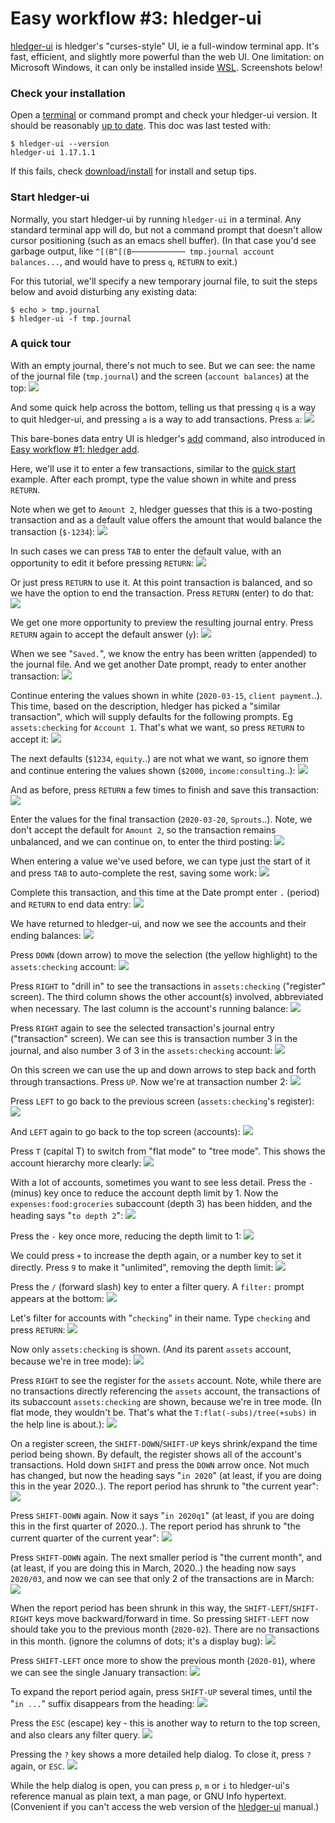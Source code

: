 # Easy workflow #3: hledger-ui

[hledger-ui](hledger-ui.html) is hledger's "curses-style" UI, ie a full-window terminal app.
It's fast, efficient, and slightly more powerful than the web UI.
One limitation: on Microsoft Windows, it can only be installed inside [WSL](https://en.wikipedia.org/wiki/WSL).
Screenshots below!

### Check your installation

Open a
[terminal](https://itconnect.uw.edu/learn/workshops/online-tutorials/web-publishing/what-is-a-terminal/)
or command prompt
and check your hledger-ui version.
It should be reasonably [up to date](release-notes.html). 
This doc was last tested with:
```shell
$ hledger-ui --version
hledger-ui 1.17.1.1
```

If this fails, check [download/install](download.html) for install and setup tips.

<!--
### Check usage

```shell
$ hledger-ui --help
hledger-ui [OPTIONS] [PATTERNS]
  browse accounts, postings and entries in a full-window curses interface

Flags:
     --watch               watch for data and date changes and reload
                           automatically
     --theme=THEME         use this custom display theme (default, greenterm,
                           terminal)
     --register=ACCTREGEX  start in the (first) matched account's register
     --change              show period balances (changes) at startup instead
                           of historical balances
  -F --flat                show accounts as a list (default)
  -T --tree                show accounts as a tree

General flags:
...
```
-->

### Start hledger-ui

Normally, you start hledger-ui by running `hledger-ui` in a terminal.
Any standard terminal app will do, but not a command prompt that
doesn't allow cursor positioning (such as an emacs shell buffer).
(In that case you'd see garbage output, like `^[(B^[(B──────────── tmp.journal account balances...`, 
and would have to press `q`, `RETURN` to exit.)

For this tutorial, we'll specify a new temporary journal file,
to suit the steps below and avoid disturbing any existing data:
```shell
$ echo > tmp.journal
$ hledger-ui -f tmp.journal
```

### A quick tour

With an empty journal, there's not much to see. But we can see: the
name of the journal file (`tmp.journal`) and the screen (`account balances`)
at the top:
[![](/_static/ui/Screen%20Shot%202020-03-24%20at%202.31.12%20PM.png)](/_static/ui/Screen%20Shot%202020-03-24%20at%202.31.12%20PM.png)

And some quick help across the bottom, 
telling us that pressing `q` is a way to quit hledger-ui,
and pressing `a` is a way to add transactions.
Press `a`:
[![](/_static/ui/Screen%20Shot%202020-03-24%20at%202.31.31%20PM.png)](/_static/ui/Screen%20Shot%202020-03-24%20at%202.31.31%20PM.png)

This bare-bones data entry UI is hledger's [add](hledger.html#add) command,
also introduced in [Easy workflow #1: hledger add](add.html).

Here, we'll use it to enter a few transactions, 
similar to the [quick start](index.html#quick-start) example.
After each prompt, type the value shown in white and press `RETURN`.

Note when we get to `Amount 2`, hledger guesses that this is a two-posting transaction
and as a default value offers the amount that would balance the transaction (`$-1234`):
[![](/_static/ui/Screen%20Shot%202020-03-24%20at%203.06.07%20PM.png)](/_static/ui/Screen%20Shot%202020-03-24%20at%203.06.07%20PM.png)

In such cases we can press `TAB` to enter the default value, with an opportunity to edit it before pressing `RETURN`:
[![](/_static/ui/Screen%20Shot%202020-03-24%20at%203.09.03%20PM.png)](/_static/ui/Screen%20Shot%202020-03-24%20at%203.09.03%20PM.png)

Or just press `RETURN` to use it.
At this point transaction is balanced, and so we have the option to end the transaction. Press `RETURN` (enter) to do that:
[![](/_static/ui/Screen%20Shot%202020-03-24%20at%203.09.17%20PM.png)](/_static/ui/Screen%20Shot%202020-03-24%20at%203.09.17%20PM.png)

We get one more opportunity to preview the resulting journal entry. 
Press `RETURN` again to accept the default answer (`y`):
[![](/_static/ui/Screen%20Shot%202020-03-24%20at%203.09.27%20PM.png)](/_static/ui/Screen%20Shot%202020-03-24%20at%203.09.27%20PM.png)

When we see "`Saved.`", we know the entry has been written (appended) to the journal file.
And we get another Date prompt, ready to enter another transaction:
[![](/_static/ui/Screen%20Shot%202020-03-24%20at%203.09.32%20PM.png)](/_static/ui/Screen%20Shot%202020-03-24%20at%203.09.32%20PM.png)

Continue entering the values shown in white (`2020-03-15`, `client payment`..).
This time, based on the description, hledger has picked a "similar transaction",
which will supply defaults for the following prompts. Eg `assets:checking` for `Account 1`.
That's what we want, so press `RETURN` to accept it:
[![](/_static/ui/Screen%20Shot%202020-03-24%20at%203.09.46%20PM.png)](/_static/ui/Screen%20Shot%202020-03-24%20at%203.09.46%20PM.png)

The next defaults (`$1234`, `equity`..) are not what we want,
so ignore them and continue entering the values shown (`$2000`, `income:consulting`..):
[![](/_static/ui/Screen%20Shot%202020-03-24%20at%203.10.06%20PM.png)](/_static/ui/Screen%20Shot%202020-03-24%20at%203.10.06%20PM.png)

And as before, press `RETURN` a few times to finish and save this transaction:
[![](/_static/ui/Screen%20Shot%202020-03-24%20at%203.10.15%20PM.png)](/_static/ui/Screen%20Shot%202020-03-24%20at%203.10.15%20PM.png)

Enter the values for the final transaction (`2020-03-20`, `Sprouts`..).
Note, we don't accept the default for `Amount 2`, 
so the transaction remains unbalanced, and we can continue on, 
to enter the third posting:
[![](/_static/ui/Screen%20Shot%202020-03-24%20at%203.10.44%20PM.png)](/_static/ui/Screen%20Shot%202020-03-24%20at%203.10.44%20PM.png)

When entering a value we've used before, we can type just the start of
it and press `TAB` to auto-complete the rest, saving some work:
[![](/_static/ui/Screen%20Shot%202020-03-24%20at%203.10.50%20PM.png)](/_static/ui/Screen%20Shot%202020-03-24%20at%203.10.50%20PM.png)

<!-- [![](/_static/ui/Screen%20Shot%202020-03-24%20at%203.10.55%20PM.png)](/_static/ui/Screen%20Shot%202020-03-24%20at%203.10.55%20PM.png) -->

Complete this transaction, and this time at the Date prompt enter `.` (period) and `RETURN` to end data entry:
[![](/_static/ui/Screen%20Shot%202020-03-24%20at%203.11.02%20PM.png)](/_static/ui/Screen%20Shot%202020-03-24%20at%203.11.02%20PM.png)

We have returned to hledger-ui, and now we see the accounts and their ending balances:
[![](/_static/ui/Screen%20Shot%202020-03-24%20at%203.11.17%20PM.png)](/_static/ui/Screen%20Shot%202020-03-24%20at%203.11.17%20PM.png)

Press `DOWN` (down arrow) to move the selection (the yellow highlight) to the `assets:checking` account:
[![](/_static/ui/Screen%20Shot%202020-03-24%20at%203.11.23%20PM.png)](/_static/ui/Screen%20Shot%202020-03-24%20at%203.11.23%20PM.png)

Press `RIGHT` to "drill in" to see the transactions in `assets:checking` ("register" screen).
The third column shows the other account(s) involved, abbreviated when necessary.
The last column is the account's running balance:
[![](/_static/ui/Screen%20Shot%202020-03-24%20at%203.11.33%20PM.png)](/_static/ui/Screen%20Shot%202020-03-24%20at%203.11.33%20PM.png)

Press `RIGHT` again to see the selected transaction's journal entry ("transaction" screen).
We can see this is transaction number 3 in the journal, and also number 3 of 3 in the `assets:checking` account:
[![](/_static/ui/Screen%20Shot%202020-03-24%20at%203.12.13%20PM.png)](/_static/ui/Screen%20Shot%202020-03-24%20at%203.12.13%20PM.png)

On this screen we can use the up and down arrows to step back and forth through transactions.
Press `UP`. Now we're at transaction number 2:
[![](/_static/ui/Screen%20Shot%202020-03-24%20at%203.12.27%20PM.png)](/_static/ui/Screen%20Shot%202020-03-24%20at%203.12.27%20PM.png)

Press `LEFT` to go back to the previous screen (`assets:checking`'s register):
[![](/_static/ui/Screen%20Shot%202020-03-24%20at%203.12.45%20PM.png)](/_static/ui/Screen%20Shot%202020-03-24%20at%203.12.45%20PM.png)

And `LEFT` again to go back to the top screen (accounts):
[![](/_static/ui/Screen%20Shot%202020-03-24%20at%203.13.06%20PM.png)](/_static/ui/Screen%20Shot%202020-03-24%20at%203.13.06%20PM.png)

Press `T` (capital T) to switch from "flat mode" to "tree mode". This shows the account hierarchy more clearly:
[![](/_static/ui/Screen%20Shot%202020-03-24%20at%203.13.56%20PM.png)](/_static/ui/Screen%20Shot%202020-03-24%20at%203.13.56%20PM.png)

With a lot of accounts, sometimes you want to see less detail. 
Press the `-` (minus) key once to reduce the account depth limit by 1.
Now the `expenses:food:groceries` subaccount (depth 3) has been hidden,
and the heading says "`to depth 2`":
[![](/_static/ui/Screen%20Shot%202020-03-24%20at%203.14.11%20PM.png)](/_static/ui/Screen%20Shot%202020-03-24%20at%203.14.11%20PM.png)

Press the `-` key once more, reducing the depth limit to 1:
[![](/_static/ui/Screen%20Shot%202020-03-24%20at%203.14.15%20PM.png)](/_static/ui/Screen%20Shot%202020-03-24%20at%203.14.15%20PM.png)

We could press `+` to increase the depth again, or a number key to set it directly.
Press `9` to make it "unlimited", removing the depth limit:
[![](/_static/ui/Screen%20Shot%202020-03-24%20at%203.14.34%20PM.png)](/_static/ui/Screen%20Shot%202020-03-24%20at%203.14.34%20PM.png)

Press the `/` (forward slash) key to enter a filter query.
A `filter:` prompt appears at the bottom:
[![](/_static/ui/Screen%20Shot%202020-03-24%20at%203.15.11%20PM.png)](/_static/ui/Screen%20Shot%202020-03-24%20at%203.15.11%20PM.png)

Let's filter for accounts with "`checking`" in their name. Type `checking` and press `RETURN`:
[![](/_static/ui/Screen%20Shot%202020-03-24%20at%203.17.56%20PM.png)](/_static/ui/Screen%20Shot%202020-03-24%20at%203.17.56%20PM.png)

Now only `assets:checking` is shown.
(And its parent `assets` account, because we're in tree mode):
[![](/_static/ui/Screen%20Shot%202020-03-24%20at%203.17.59%20PM.png)](/_static/ui/Screen%20Shot%202020-03-24%20at%203.17.59%20PM.png)

Press `RIGHT` to see the register for the `assets` account.
Note, while there are no transactions directly referencing the `assets` account,
the transactions of its subaccount `assets:checking` are shown, because we're in tree mode.
(In flat mode, they wouldn't be.
That's what the `T:flat(-subs)/tree(+subs)` in the help line is about.):
[![](/_static/ui/Screen%20Shot%202020-03-24%20at%203.18.30%20PM.png)](/_static/ui/Screen%20Shot%202020-03-24%20at%203.18.30%20PM.png)

On a register screen, the `SHIFT-DOWN`/`SHIFT-UP` keys shrink/expand the time period being shown.
By default, the register shows all of the account's transactions.
Hold down `SHIFT` and press the `DOWN` arrow once. Not much has changed,
but now the heading says "`in 2020`"
(at least, if you are doing this in the year 2020..).
The report period has shrunk to "the current year":
[![](/_static/ui/Screen%20Shot%202020-03-24%20at%203.18.37%20PM.png)](/_static/ui/Screen%20Shot%202020-03-24%20at%203.18.37%20PM.png)

Press `SHIFT-DOWN` again. Now it says "`in 2020q1`"
(at least, if you are doing this in the first quarter of 2020..).
The report period has shrunk to "the current quarter of the current year":
[![](/_static/ui/Screen%20Shot%202020-03-24%20at%203.18.39%20PM.png)](/_static/ui/Screen%20Shot%202020-03-24%20at%203.18.39%20PM.png)

Press `SHIFT-DOWN` again. The next smaller period is "the current month",
and (at least, if you are doing this in March, 2020..) 
the heading now says `2020/03`, and now we can see that only 2
of the transactions are in March:
[![](/_static/ui/Screen%20Shot%202020-03-24%20at%203.18.45%20PM.png)](/_static/ui/Screen%20Shot%202020-03-24%20at%203.18.45%20PM.png)

When the report period has been shrunk in this way,
the `SHIFT-LEFT`/`SHIFT-RIGHT` keys move backward/forward in time.
So pressing `SHIFT-LEFT` now should take you to the previous month (`2020-02`).
There are no transactions in this month.
(ignore the columns of dots; it's a display bug):
[![](/_static/ui/Screen%20Shot%202020-03-24%20at%203.18.52%20PM.png)](/_static/ui/Screen%20Shot%202020-03-24%20at%203.18.52%20PM.png)

Press `SHIFT-LEFT` once more to show the previous month (`2020-01`),
where we can see the single January transaction:
[![](/_static/ui/Screen%20Shot%202020-03-24%20at%203.18.55%20PM.png)](/_static/ui/Screen%20Shot%202020-03-24%20at%203.18.55%20PM.png)

To expand the report period again, press `SHIFT-UP` several times,
until the "`in ...`" suffix disappears from the heading:
[![](/_static/ui/Screen%20Shot%202020-03-24%20at%203.19.57%20PM.png)](/_static/ui/Screen%20Shot%202020-03-24%20at%203.19.57%20PM.png)

Press the `ESC` (escape) key - this is another way to return to the top screen,
and also clears any filter query.
[![](/_static/ui/Screen%20Shot%202020-03-24%20at%203.20.11%20PM.png)](/_static/ui/Screen%20Shot%202020-03-24%20at%203.20.11%20PM.png)

Pressing the `?` key shows a more detailed help dialog. 
To close it, press `?` again, or `ESC`.
[![](/_static/ui/Screen%20Shot%202020-03-24%20at%203.20.27%20PM.png)](/_static/ui/Screen%20Shot%202020-03-24%20at%203.20.27%20PM.png)

While the help dialog is open, you can press `p`, `m` or `i`
to hledger-ui's reference manual as plain text, a man page, or GNU Info hypertext.
(Convenient if you can't access the web version of the [hledger-ui](hledger-ui.html) manual.)

